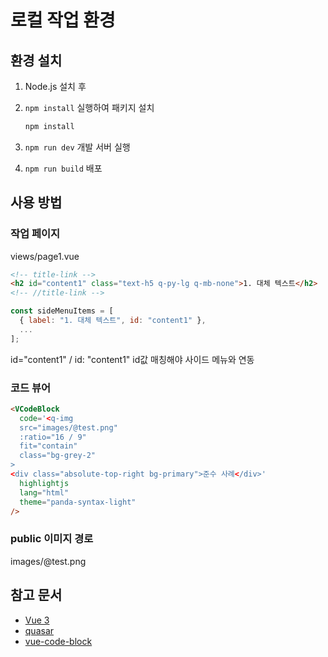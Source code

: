 # 로컬 작업 환경
## 환경 설치
1. Node.js 설치 후

2. `npm install` 실행하여 패키지 설치
    ```sh
    npm install
    ```

 3. `npm run dev` 개발 서버 실행
 4. `npm run build` 배포 

## 사용 방법
### 작업 페이지
views/page1.vue
```html
<!-- title-link -->
<h2 id="content1" class="text-h5 q-py-lg q-mb-none">1. 대체 텍스트</h2>
<!-- //title-link -->
```
```js
const sideMenuItems = [
  { label: "1. 대체 텍스트", id: "content1" },
  ...
];
```
id="content1" / id: "content1"
id값 매칭해야 사이드 메뉴와 연동


### 코드 뷰어
```html
<VCodeBlock
  code='<q-img
  src="images/@test.png"
  :ratio="16 / 9"
  fit="contain"
  class="bg-grey-2"
>
<div class="absolute-top-right bg-primary">준수 사례</div>'
  highlightjs
  lang="html"
  theme="panda-syntax-light"
/>
```

### public 이미지 경로
images/@test.png


## 참고 문서
- [Vue 3](https://ko.vuejs.org/guide/introduction)
- [quasar](https://quasar.dev/components)
- [vue-code-block](https://webdevnerdstuff.github.io/vue-code-block/#home)
